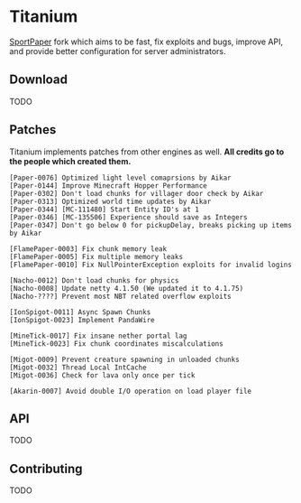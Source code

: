 # Titanium

[SportPaper](https://github.com/Electroid/SportPaper) fork which aims to be fast, fix exploits and bugs, improve API, and provide better configuration for server administrators. 

## Download

TODO

## Patches

Titanium implements patches from other engines as well. **All credits go to the people which created them.**
```
[Paper-0076] Optimized light level comaprsions by Aikar
[Paper-0144] Improve Minecraft Hopper Performance
[Paper-0302] Don't load chunks for villager door check by Aikar
[Paper-0313] Optimized world time updates by Aikar
[Paper-0344] [MC-111480] Start Entity ID's at 1
[Paper-0346] [MC-135506] Experience should save as Integers
[Paper-0347] Don't go below 0 for pickupDelay, breaks picking up items by Aikar

[FlamePaper-0003] Fix chunk memory leak
[FlamePaper-0005] Fix multiple memory leaks
[FlamePaper-0010] Fix NullPointerException exploits for invalid logins

[Nacho-0012] Don't load chunks for physics
[Nacho-0008] Update netty 4.1.50 (We updated it to 4.1.75)
[Nacho-????] Prevent most NBT related overflow exploits

[IonSpigot-0011] Async Spawn Chunks
[IonSpigot-0023] Implement PandaWire

[MineTick-0017] Fix insane nether portal lag
[MineTick-0023] Fix chunk coordinates miscalculations

[Migot-0009] Prevent creature spawning in unloaded chunks
[Migot-0032] Thread Local IntCache
[Migot-0036] Check for lava only once per tick

[Akarin-0007] Avoid double I/O operation on load player file
```

## API

TODO

## Contributing

TODO